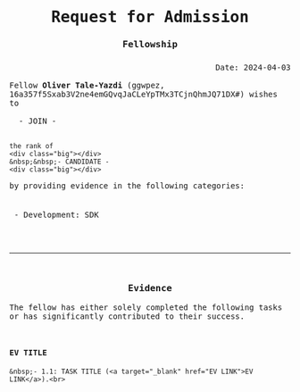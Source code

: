 <!DOCTYPE html>
<html lang="en">
<head>
  <title>Admission Request</title>

  <style>
    .space {
      padding-bottom: 0.5rem;
    }
    .big {
      padding-bottom: 1.0rem;
    }
  </style>
</head>
<body>
<tt>





<center><h1>Request for Admission</h1></center>
<center><h3>Fellowship</h3></center>
<div class="space"></div>
<div align="right">Date: 2024-04-03</div>
<br>
<center></centeR>
Fellow <strong>Oliver Tale-Yazdi</strong> (ggwpez, 16a357f5Sxab3V2ne4emGQvqJaCLeYpTMx3TCjnQhmJQ71DX#) wishes to
<div class="big"></div>
&nbsp;&nbsp;- JOIN -
<div class="big"></div>

    the rank of
    <div class="big"></div>
    &nbsp;&nbsp;- CANDIDATE -
    <div class="big"></div>

by providing evidence in the following categories:
<div class="space"></div>

  &nbsp;- Development: SDK

<br><br>
<hr>
<br>

<center><h3>Evidence</h3></center>

The fellow has either solely completed the following tasks or has significantly contributed to their success.
<div class="big"></div>


  <h4> EV TITLE</h4>
  
    &nbsp;- 1.1: TASK TITLE (<a target="_blank" href="EV LINK">EV LINK</a>).<br>
  
  <div class="space"></div>


</tt>
</body>
</html>